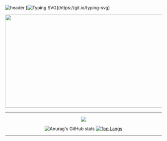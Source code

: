 ![header](https://capsule-render.vercel.app/api?type=waving&color=0:EEFF00,100:a82da8&height=100&section=header%20render)
[![Typing SVG](https://readme-typing-svg.demolab.com?font=Honk&size=36&pause=1000&color=DD4A4A&width=435&lines=Welcome+to+Yunie+Github+!)](https://git.io/typing-svg)
<div aligin="center">
<a>
  <img
    src="https://render.gitanimals.org/farms/devyunie"
    width="1280"
    height="300"
  />
</a>   
<br>
</div>      

---  
<div align=center>
  
<a href="https://hits.seeyoufarm.com"><img src="https://hits.seeyoufarm.com/api/count/incr/badge.svg?url=https%3A%2F%2Fgithub.com%2Fdevyunie%2Fhit-counter&count_bg=%2379C83D&title_bg=%234554D9&icon=gnubash.svg&icon_color=%23E7E7E7&title=hits&edge_flat=false"/></a>

</div>

<span align=center>
  
![Anurag's GitHub stats](https://github-readme-stats.vercel.app/api?username=devyunie&show=reviews,discussions_started,discussions_answered,prs_merged,prs_merged_percentage&inclue_all_commits=true&show_icons=true&theme=default)
 [![Top Langs](https://github-readme-stats.vercel.app/api/top-langs/?username=devyunie)](https://github.com/anuraghazra/github-readme-stats) 

 </span>

 ---
 
